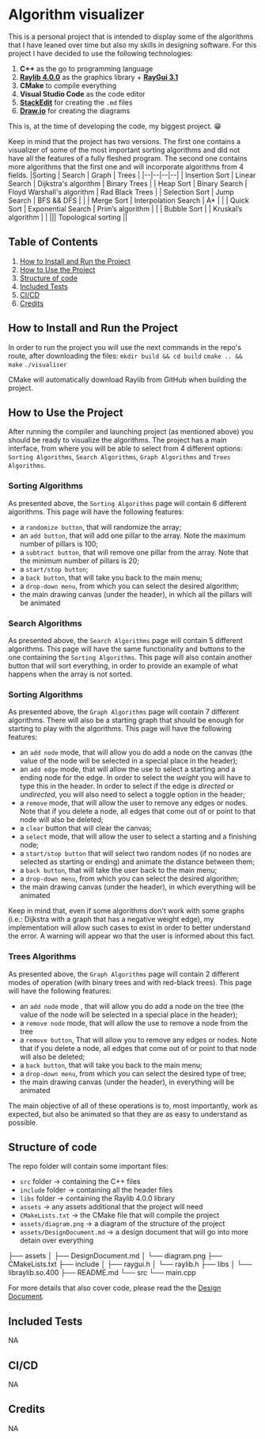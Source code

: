 # Algorithm visualizer 
This is a personal project that is intended to display some of the algorithms that I have leaned over time but also my skills in designing software.
For this project I have decided to use the following technologies:

 1. **C++** as the go to programming language
 2. [**Raylib 4.0.0**](https://github.com/raysan5/raylib/tree/4.0.0) as the graphics library + [**RayGui 3.1**](https://github.com/raysan5/raygui/tree/3.1) 
 3. **CMake** to compile everything
 4. **Visual Studio Code** as the code editor
 5. [**StackEdit**](https://stackedit.io/) for creating the `.md` files
 6. [**Draw.io**](https://www.draw.io/) for creating the diagrams
 
 This is, at the time of developing the code, my biggest project. 😁

Keep in mind that the project has two versions.
The first one contains a visualizer of some of the most important sorting algorithms and did not have all the features of a fully fleshed program.
The second one contains more algorithms that the first one and will incorporate algorithms from 4 fields.
|Sorting | Search | Graph | Trees |
|--|--|--|--|
| Insertion Sort | Linear Search | Dijkstra's algorithm  | Binary Trees |
| Heap Sort | Binary Search | Floyd Warshall's algorithm  | Rad Black Trees |
| Selection Sort | Jump Search | BFS && DFS |  |
| Merge Sort | Interpolation Search | A* |  |
| Quick Sort | Exponential Search | Prim’s algorithm |  |
| Bubble Sort |  | Kruskal’s algorithm |  |
||| Topological sorting ||


## Table of Contents

 1. [How to Install and Run the Project](#how-to-install-and-run-the-project)
 2. [How to Use the Project](#how-to-use-the-project)
 3. [Structure of code](#structure-of-code)
 4. [Included Tests](#included-tests)
 5. [CI/CD](#ci/cd)
 6. [Credits](#credits)

## How to Install and Run the Project
In order to run the project you will use the next commands in the repo's route, after downloading the files:
`mkdir build && cd build`
`cmake .. && make`
`./visualiser`

CMake will automatically download Raylib from GitHub when building the project. 

## How to Use the Project

After running the compiler and launching project (as mentioned above) you should be ready to visualize the algorithms.
The project has a main interface, from where you will be able to select from 4 different options: 
`Sorting Algorithms`, `Search Algorithms`, `Graph Algorithms` and `Trees Algorithms`.

### Sorting Algorithms

As presented above, the `Sorting Algorithms` page will contain 6 different algorithms.
This page will have the following features:

 - a `randomize button`, that will randomize the array;
 - an `add button`, that will add one pillar to the array. Note the maximum number of pillars is 100;
 - a `subtract button`, that will remove one pillar from the array. Note that the minimum number of pillars is 20;
 - a `start/stop button`;
 - a `back button`, that will take you back to the main menu;
 - a `drop-down menu`, from which you can select the desired algorithm;
 - the main drawing canvas (under the header), in which all the pillars will be animated

### Search Algorithms

As presented above, the `Search Algorithms` page will contain 5 different algorithms. This page will have the same functionality and buttons to the one containing the `Sorting Algorithms`. This page will also contain another button that will sort everything, in order to provide an example of what happens when the array is not sorted.

### Sorting Algorithms

As presented above, the `Graph Algorithms` page will contain 7 different algorithms. There will also be a starting graph that should be enough for starting to play with the algorithms.
This page will have the following features:

 - an `add node` mode, that will allow you do add a node on the canvas (the value of the node will be selected in a special place in the header);
 - an `add edge` mode, that will allow the use to select a starting and a ending node for the edge. In order to select the *weight* you will have to type this in the header. In order to select if the edge is *directed* or *undirected*, you will also need to select a toggle option in the header;
 - a `remove` mode, that will allow the user to remove any edges or nodes. Note that if you delete a node, all edges that come out of or point to that node will also be deleted;
 - a `clear` button that will clear the canvas;
 - a `select` mode, that will allow the user to select a starting and a finishing node;
 - a `start/stop button` that will select two random nodes (if no nodes are selected as starting or ending) and animate the distance between them;
 - a `back button`, that will take the user back to the main menu;
 - a `drop-down menu`, from which you can select the desired algorithm;
 - the main drawing canvas (under the header), in which everything will be animated

Keep in mind that, even if some algorithms don't work with some graphs (i.e.: Dijkstra with a graph that has a negative weight  edge), my implementation will allow such cases to exist in order to better understand the error. A warning will appear wo that the user is informed about this fact.

### Trees Algorithms

As presented above, the `Graph Algorithms` page will contain 2 different modes of operation (with binary trees and with red-black trees). 
This page will have the following features:

 - an `add node` mode , that will allow you do add a node on the tree (the value of the node will be selected in a special place in the header);
 - a `remove node` mode, that will allow the use to remove a node from the tree  
 - a `remove button`, That will allow you to remove any edges or nodes. Note that if you delete a node, all edges that come out of or point to that node will also be deleted;
 - a `back button`, that will take you back to the main menu;
 - a `drop-down menu`, from which you can select the desired type of tree;
 - the main drawing canvas (under the header), in everything will be animated

The main objective of all of these operations is to, most importantly, work as expected, but also be animated so that they are as easy to understand as possible.

## Structure of code

The repo folder will contain some important files:

 - `src` folder -> containing the C++ files
 - `include` folder -> containing all the header files
 - `libs` folder -> containing the Raylib 4.0.0 library
 - `assets` -> any assets additional that the project will need
 - `CMakeLists.txt` -> the CMake file that will compile the project
 - `assets/diagram.png` -> a diagram of the structure of the project
 - `assets/DesignDocument.md` -> a design document that will go into more detain over everything

├── assets
│   ├── DesignDocument.md
│   └── diagram.png
├── CMakeLists.txt
├── include
│   ├── raygui.h
│   └── raylib.h
├── libs
│   └── libraylib.so.400
├── README.md
└── src
    └── main.cpp

For more details that also cover code, please read the the [Design Document](/assets/DesignDocument.md).


## Included Tests
NA

## CI/CD
NA

## Credits
NA
